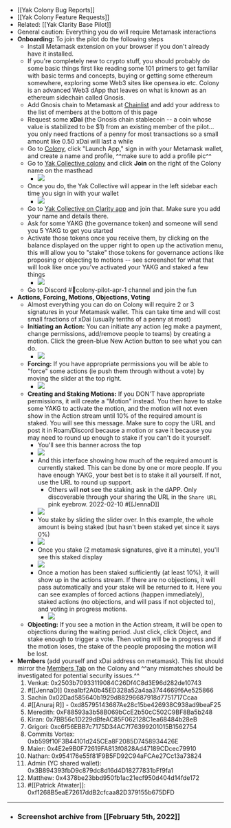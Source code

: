 - [[Yak Colony Bug Reports]]
- [[Yak Colony Feature Requests]]
- Related: [[Yak Clarity Base Pilot]]
- General caution: Everything you do will require Metamask interactions
- **Onboarding:** To join the pilot do the following steps
    - Install Metamask extension on your browser if you don't already have it installed.
    - If you're completely new to crypto stuff, you should probably do some basic things first like reading some 101 primers to get familiar with basic terms and concepts, buying or getting some ethereum somewhere, exploring some Web3 sites like opensea.io etc. Colony is an advanced Web3 dApp that leaves on what is known as an ethereum sidechain called Gnosis.  
    - Add Gnosis chain to Metamask at [Chainlist](https://chainlist.org) and add your address to the list of members at the bottom of this page
    - Request some **xDai** (the Gnosis chain stablecoin -- a coin whose value is stabilized to be $1) from an existing member of the pilot... you only need fractions of a penny for most transactions so a small amount like 0.50 xDai will last a while
    - Go to [Colony](https://colony.io/), click "Launch App," sign in with your Metamask wallet, and create a name and profile, ^^make sure to add a profile pic^^
    - Go to [Yak Collective colony](https://xdai.colony.io/colony/yakcollective) and click **Join** on the right of the Colony name on the masthead
        - ![](./images/aHR0cHM6Ly9maXJlYmFzZXN0b3JhZ2UuZ29vZ2xlYXBpcy5jb20vdjAvYi9maXJlc2NyaXB0LTU3N2EyLmFwcHNwb3QuY29tL28vaW1ncyUyRmFwcCUyRkFydE9mR2lnJTJGRGtDTlNMOFJnbC4yNS4yMSUyMFBNLnBuZz9hbHQ9bWVkaWEmdG9rZW49YzRhNDAyZmMtZTAwZS00Y2IxLTg1MjktZWQ1MGVjYzQxNzcy)
    - Once you do, the Yak Collective will appear in the left sidebar each time you sign in with your wallet
        - ![](./images/aHR0cHM6Ly9maXJlYmFzZXN0b3JhZ2UuZ29vZ2xlYXBpcy5jb20vdjAvYi9maXJlc2NyaXB0LTU3N2EyLmFwcHNwb3QuY29tL28vaW1ncyUyRmFwcCUyRkFydE9mR2lnJTJGME4ycGRBM0dfNC4yNS40MCUyMFBNLnBuZz9hbHQ9bWVkaWEmdG9rZW49MDdhYjE2MDMtNjdiZS00NDBjLTg4M2EtMmJjNzkxMmQ1Zjdm)
    - Go to [Yak Collective on Clarity app](https://app.clarity.so/invite-link/N7MiFrMThG) and join that. Make sure you add your name and details there.
    - Ask for some YAKG (the governance token) and someone will send you 5 YAKG to get you started
    - Activate those tokens once you receive them, by clicking on the balance displayed on the upper right to open up the activation menu, this will allow you to "stake" those tokens for governance actions like proposing or objecting to motions -- see screenshot for what that will look like once you've activated your YAKG and staked a few things
        - ![](./images/aHR0cHM6Ly9maXJlYmFzZXN0b3JhZ2UuZ29vZ2xlYXBpcy5jb20vdjAvYi9maXJlc2NyaXB0LTU3N2EyLmFwcHNwb3QuY29tL28vaW1ncyUyRmFwcCUyRkFydE9mR2lnJTJGZVBGalprZlBTaC4yMi40MyUyMFBNLnBuZz9hbHQ9bWVkaWEmdG9rZW49YjQyZTBhOGQtMmM3ZS00NGU1LTk2M2UtNDEwOWQ3YzEzODlm)
    - Go to Discord #🎪colony-pilot-apr-1 channel and join the fun
- **Actions, Forcing, Motions, Objections, Voting**
    - Almost everything you can do on Colony will require 2 or 3 signatures in your Metamask wallet. This can take time and will cost small fractions of xDai (usually tenths of a penny at most)
    - **Initiating an Action:** You can initiate any action (eg make a payment, change permissions, add/remove people to teams) by creating a motion. Click the green-blue New Action button to see what you can do.
        - ![](./images/aHR0cHM6Ly9maXJlYmFzZXN0b3JhZ2UuZ29vZ2xlYXBpcy5jb20vdjAvYi9maXJlc2NyaXB0LTU3N2EyLmFwcHNwb3QuY29tL28vaW1ncyUyRmFwcCUyRkFydE9mR2lnJTJGdWhSWm5XMkI4WS40NC4xMyUyMEFNLnBuZz9hbHQ9bWVkaWEmdG9rZW49ZTkxZTgzYzYtMGM3Yi00ZjEyLWIwMTMtZWJlNTNiZjIyNmNj)
    - **Forcing:** If you have appropriate permissions you will be able to "force" some actions (ie push them through without a vote) by moving the slider at the top right.
        - ![](./images/aHR0cHM6Ly9maXJlYmFzZXN0b3JhZ2UuZ29vZ2xlYXBpcy5jb20vdjAvYi9maXJlc2NyaXB0LTU3N2EyLmFwcHNwb3QuY29tL28vaW1ncyUyRmFwcCUyRkFydE9mR2lnJTJGNk9uZ0dZdjBSeS40MS41MCUyMEFNLnBuZz9hbHQ9bWVkaWEmdG9rZW49ZmJhMmQyN2QtODM1Zi00MjAzLWJiYjQtZmRkZjdhZGJkZGVi)
    - **Creating and Staking Motions:** If you DON'T have appropriate permissions, it will create a "Motion" instead. You then have to stake some YAKG to activate the motion, and the motion will not even show in the Action stream until 10% of the required amount is staked. You will see this message. Make sure to copy the URL and post it in Roam/Discord because a motion or save it because you may need to round up enough to stake if you can't do it yourself.
        - You'll see this banner across the top
        - ![](./images/aHR0cHM6Ly9maXJlYmFzZXN0b3JhZ2UuZ29vZ2xlYXBpcy5jb20vdjAvYi9maXJlc2NyaXB0LTU3N2EyLmFwcHNwb3QuY29tL28vaW1ncyUyRmFwcCUyRkFydE9mR2lnJTJGVVVPRV9DVHJ4UC41MC4wMCUyMEFNLnBuZz9hbHQ9bWVkaWEmdG9rZW49OTNjNzA2ODEtN2I3NS00ZjZiLTg4ODctMGQ3YjY0YTI1MThj)
        - And this interface showing how much of the required amount is currently staked. This can be done by one or more people. If you have enough YAKG, your best bet is to stake it all yourself. If not, use the URL to round up support.
            - Others will **not** see the staking ask in the dAPP. Only discoverable through your sharing the URL in the `Share URL` pink eyebrow. 2022-02-10 #[[JennaD]]
        - ![](./images/aHR0cHM6Ly9maXJlYmFzZXN0b3JhZ2UuZ29vZ2xlYXBpcy5jb20vdjAvYi9maXJlc2NyaXB0LTU3N2EyLmFwcHNwb3QuY29tL28vaW1ncyUyRmFwcCUyRkFydE9mR2lnJTJGRDRSRmJYN0RTTi41MC4yNSUyMEFNLnBuZz9hbHQ9bWVkaWEmdG9rZW49MGZkZjk1NDMtN2YzMy00Y2MyLTgyOWMtNTM0ZGZmMTQxZDM2)
        - You stake by sliding the slider over. In this example, the whole amount is being staked (but hasn't been staked yet since it says 0%)
        - ![](./images/aHR0cHM6Ly9maXJlYmFzZXN0b3JhZ2UuZ29vZ2xlYXBpcy5jb20vdjAvYi9maXJlc2NyaXB0LTU3N2EyLmFwcHNwb3QuY29tL28vaW1ncyUyRmFwcCUyRkFydE9mR2lnJTJGUUpSNWc4SDk5eC41MC40MCUyMEFNLnBuZz9hbHQ9bWVkaWEmdG9rZW49OTE4MDFkNTMtZWVhMy00NzgwLTlhMDUtZDc2NzIzYmViOWE4)
        - Once you stake (2 metamask signatures, give it a minute), you'll see this staked display
        - ![](./images/aHR0cHM6Ly9maXJlYmFzZXN0b3JhZ2UuZ29vZ2xlYXBpcy5jb20vdjAvYi9maXJlc2NyaXB0LTU3N2EyLmFwcHNwb3QuY29tL28vaW1ncyUyRmFwcCUyRkFydE9mR2lnJTJGUXJjLVNmR2kydC41MS41NSUyMEFNLnBuZz9hbHQ9bWVkaWEmdG9rZW49MzMzNWE5OGQtYjMzNC00OTMwLTliZDktMzg5YWE2MmU0NjRm)
        - Once a motion has been staked sufficiently (at least 10%), it will show up in the actions stream. If there are no objections, it will pass automatically and your stake will be returned to it. Here you can see examples of forced actions (happen immediately), staked actions (no objections, and will pass if not objected to), and voting in progress motions.
            - ![](./images/aHR0cHM6Ly9maXJlYmFzZXN0b3JhZ2UuZ29vZ2xlYXBpcy5jb20vdjAvYi9maXJlc2NyaXB0LTU3N2EyLmFwcHNwb3QuY29tL28vaW1ncyUyRmFwcCUyRkFydE9mR2lnJTJGOF80RzhMdlNXNC41OS40NiUyMEFNLnBuZz9hbHQ9bWVkaWEmdG9rZW49YWUwMDZjNGQtODI5Yi00MjUwLWE0NDEtZDU2YzFkZGE1ZTZh)
    - **Objecting:** If you see a motion in the Action stream, it will be open to objections during the waiting period. Just click, click Object, and stake enough to trigger a vote. Then voting will be in progress and if the motion loses, the stake of the people proposing the motion will be lost.
- **Members** (add yourself and xDai address on metamask). This list should mirror the [Members Tab](https://xdai.colony.io/colony/yakcollective/members) on the Colony and ^^any mismatches should be investigated for potential security issues.^^
    1. Venkat: 0x2503b70933119084C26Df4C8d3E96d282de10743
    2. #[[JennaD]] 0xea1bf2A0b45ED328a52a4aa3744669f6Ae525866
    3. Sachin 0x02Dad585640b1929d88296687918d7751717Ccaa
    4. #[[Anuraj R]] - 0xd85795143687Ae28c15be426938C938ad9beaF25
    5. Meredith: 0xF88593a3b58B069bCcE2b50cC502C9BF8Ba5b248
    6. Kiran: 0x7BB56c1D229dBfeAC85F062128C1ea68484b28eB
    7. Grigori: 0xc6f56EBB7c7175D34AC7f76399201015B1562754
    8. Commits Vortex: 0xb599f10F3B44101d245CEa8F2085D7458934426E
    9. Maier: 0x4E2e9B0F72619FA813f0828Ad47189CDcec79910
    10. Nathan: 0x954176e55f81F9B5FD92C94aFCAe27Cc13a73824
    11. Admin (YC shared wallet): 0x3B894393fbD9c879dc8d16d4D18277831bFf9fa1
    12. Matthew: 0x4378be23bbd950fb1ac21ecf950d404d14fde172
    13. #[[Patrick Atwater]]: 0xf1268B5eaE72617ddB2cfcaa82D379155b675DFD
- ---
- ### Screenshot archive from [[February 5th, 2022]]
